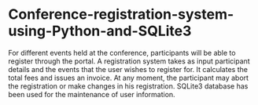 # Conference-registration-system-using-Python-and-SQLite3
For different events held at the conference, participants will be able to register through the portal. A registration system takes as input participant details and the events that the user wishes to register for. It calculates the total fees and issues an invoice. At any moment, the participant may abort the registration or make changes in his registration. SQLite3 database has been used for the maintenance of user information.
